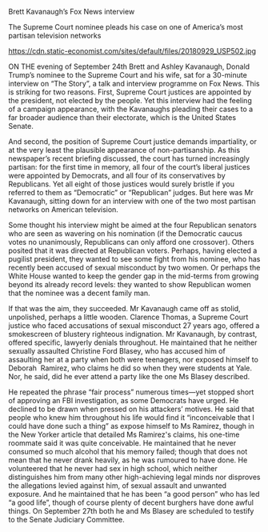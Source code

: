 Brett Kavanaugh’s Fox News interview

The Supreme Court nominee pleads his case on one of America’s most partisan television networks

https://cdn.static-economist.com/sites/default/files/20180929_USP502.jpg

ON THE evening of September 24th Brett and Ashley Kavanaugh, Donald Trump’s nominee to the Supreme Court and his wife, sat for a 30-minute interview on “The Story”, a talk and interview programme on Fox News. This is striking for two reasons. First, Supreme Court justices are appointed by the president, not elected by the people. Yet this interview had the feeling of a campaign appearance, with the Kavanaughs pleading their cases to a far broader audience than their electorate, which is the United States Senate.

And second, the position of Supreme Court justice demands impartiality, or at the very least the plausible appearance of non-partisanship. As this newspaper’s recent  briefing  discussed, the court has turned increasingly partisan: for the first time in memory, all four of the court’s liberal justices were appointed by Democrats, and all four of its conservatives by Republicans. Yet all eight of those justices would surely bristle if you referred to them as “Democratic” or “Republican” judges. But here was Mr Kavanaugh, sitting down for an interview with one of the two most partisan networks on American television.

Some thought his interview might be aimed at the four Republican senators who are seen as wavering on his nomination (if the Democratic caucus votes no unanimously, Republicans can only afford one crossover). Others posited that it was directed at Republican voters. Perhaps, having elected a pugilist president, they wanted to see some fight from his nominee, who has recently been accused of sexual misconduct by two women. Or perhaps the White House wanted to keep the gender gap in the mid-terms from growing beyond its already record levels: they wanted to show Republican women that the nominee was a decent family man.

If that was the aim, they succeeded. Mr Kavanaugh came off as stolid, unpolished, perhaps a little wooden. Clarence Thomas, a Supreme Court justice who faced accusations of sexual misconduct 27 years ago, offered a smokescreen of blustery righteous indignation. Mr Kavanaugh, by contrast, offered specific, lawyerly denials throughout. He maintained that he neither sexually assaulted Christine Ford Blasey, who has accused him of assaulting her at a party when both were teenagers, nor exposed himself to Deborah  Ramirez, who claims he did so when they were students at Yale.  Nor, he said, did he ever attend a party like the one Ms Blasey described.

He repeated the phrase “fair process” numerous times—yet stopped short of approving an FBI investigation, as some Democrats have urged. He declined to be drawn when pressed on his attackers’ motives. He said that people who knew him throughout his life would find it “inconceivable that I could have done such a thing” as expose himself to Ms Ramirez, though in the  New   Yorker  article that detailed Ms Ramirez's claims, his one-time roommate said it was quite conceivable. He maintained that he never consumed so much alcohol that his memory failed; though that does not mean that he never drank heavily, as he was rumoured to have done. He volunteered that he never had sex in high school, which neither distinguishes him from many other high-achieving legal minds nor disproves the allegations levied against him, of sexual assault and unwanted exposure. And he maintained that he has been “a good person” who has led “a good life”, though of course plenty of decent burghers have done awful things. On September 27th both he and Ms Blasey are scheduled to testify to the Senate Judiciary Committee.